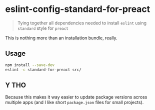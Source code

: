 # eslint-config-standard-for-preact

> Tying together all dependencies needed to install `eslint` using `standard` style for `preact`

This is nothing more than an installation bundle, really.

## Usage

```bash
npm install --save-dev 
eslint -c standard-for-preact src/
```

## Y THO

Because this makes it way easier to update package versions across multiple apps (and I like short `package.json` files for small projects).
